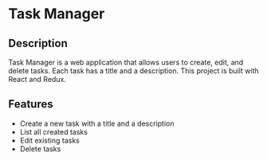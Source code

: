 # Task Manager

## Description

Task Manager is a web application that allows users to create, edit, and delete tasks. Each task has a title and a description. This project is built with React and Redux.

## Features

- Create a new task with a title and a description
- List all created tasks
- Edit existing tasks
- Delete tasks

